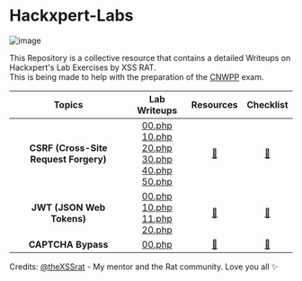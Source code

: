# Hackxpert-Labs
![image](https://user-images.githubusercontent.com/73820496/216953498-8778072a-80a8-4855-b99a-41a0023a7c63.png)
<br>

This Repository is a collective resource that contains a detailed Writeups on Hackxpert's Lab Exercises by XSS RAT. <br>This is being made to help with the preparation of the [CNWPP](https://thexssrat.podia.com/cnwpp) exam.<br>

| Topics | Lab Writeups | Resources | Checklist |
| :-----: | :---: | :---: | :---: | 
| **CSRF (Cross-Site Request Forgery)** | [00.php](https://github.com/R0h1t3/Hackxpert-Labs/blob/main/CSRF/00.md)<br />[10.php](https://github.com/R0h1t3/Hackxpert-Labs/blob/main/CSRF/10.md)<br />[20.php](https://github.com/R0h1t3/Hackxpert-Labs/blob/main/CSRF/20.md)<br />[30.php](https://github.com/R0h1t3/Hackxpert-Labs/blob/main/CSRF/30.md)<br />[40.php](https://github.com/R0h1t3/Hackxpert-Labs/blob/main/CSRF/40.md)<br />[50.php](https://github.com/R0h1t3/Hackxpert-Labs/blob/main/CSRF/50.md) | [🔗](https://github.com/R0h1t3/Hackxpert-Labs/blob/main/CSRF/CSRF%20Resources.md) | [🔗](https://github.com/R0h1t3/Hackxpert-Labs/blob/main/CSRF/CSRF%20Checklist.md)
| **JWT (JSON Web Tokens)** | [00.php](https://github.com/R0h1t3/Hackxpert-Labs/blob/main/JWT/00.md)<br />[10.php](https://github.com/R0h1t3/Hackxpert-Labs/blob/main/JWT/10.md)<br />[11.php](https://github.com/R0h1t3/Hackxpert-Labs/blob/main/JWT/11.md)<br />[20.php](https://github.com/R0h1t3/Hackxpert-Labs/blob/main/JWT/20.md) | [🔗](https://github.com/R0h1t3/Hackxpert-Labs/blob/main/JWT/JWT%20Resources.md) | [🔗](https://github.com/R0h1t3/Hackxpert-Labs/blob/main/JWT/JWT%20Checklist.md)
| **CAPTCHA Bypass** | [00.php](https://github.com/R0h1t3/Hackxpert-Labs/blob/main/CAPTCHA%20Bypass/00.md) | [🔗](https://github.com/R0h1t3/Hackxpert-Labs/blob/main/CAPTCHA%20Bypass/CAPTCHA%20Bypass%20Resources.md) | [🔗](https://github.com/R0h1t3/Hackxpert-Labs/blob/main/CAPTCHA%20Bypass/CAPTCHA%20Bypass%20Checklist.md)

Credits: [@theXSSrat](https://twitter.com/theXSSrat) - My mentor and the Rat community. Love you all :sparkles:
